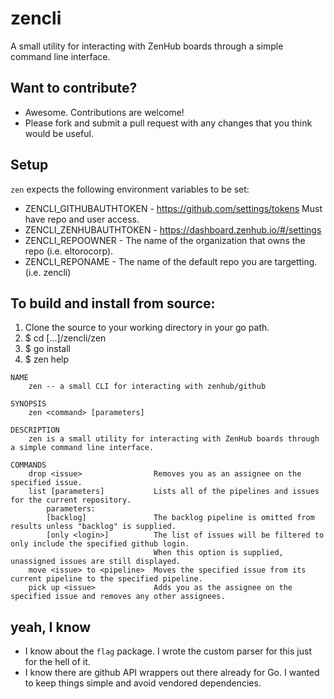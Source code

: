 # zencli
A small utility for interacting with ZenHub boards through a simple command line interface.

## Want to contribute?

 - Awesome. Contributions are welcome!
 - Please fork and submit a pull request with any changes that you think would be useful.

## Setup

`zen` expects the following environment variables to be set:
 - ZENCLI_GITHUBAUTHTOKEN - https://github.com/settings/tokens Must have repo and user access.
 - ZENCLI_ZENHUBAUTHTOKEN - https://dashboard.zenhub.io/#/settings
 - ZENCLI_REPOOWNER - The name of the organization that owns the repo (i.e. eltorocorp).
 - ZENCLI_REPONAME - The name of the default repo you are targetting. (i.e. zencli)
 
## To build and install from source:

1. Clone the source to your working directory in your go path.
1. $ cd [...]/zencli/zen
1. $ go install
1. $ zen help
```
NAME
    zen -- a small CLI for interacting with zenhub/github

SYNOPSIS
    zen <command> [parameters]

DESCRIPTION
    zen is a small utility for interacting with ZenHub boards through a simple command line interface.

COMMANDS
    drop <issue>                Removes you as an assignee on the specified issue.
    list [parameters]           Lists all of the pipelines and issues for the current repository.
        parameters:
        [backlog]               The backlog pipeline is omitted from results unless "backlog" is supplied.
        [only <login>]          The list of issues will be filtered to only include the specified github login.
                                When this option is supplied, unassigned issues are still displayed.
    move <issue> to <pipeline>  Moves the specified issue from its current pipeline to the specified pipeline.
    pick up <issue>             Adds you as the assignee on the specified issue and removes any other assignees.
```

## yeah, I know
 - I know about the `flag` package. I wrote the custom parser for this just for the hell of it.
 - I know there are github API wrappers out there already for Go. I wanted to keep things simple and avoid vendored dependencies.
